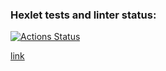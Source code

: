 ### Hexlet tests and linter status:
[![Actions Status](https://github.com/Bkorob/python-project-83/actions/workflows/hexlet-check.yml/badge.svg)](https://github.com/Bkorob/python-project-83/actions)

[link](https://python-project-83-mqhf.onrender.com/)